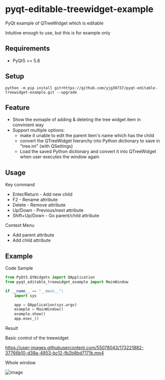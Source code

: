 # pyqt-editable-treewidget-example
PyQt example of QTreeWidget which is editable

Intuitive enough to use, but this is for example only

## Requirements
* PyQt5 >= 5.8

## Setup
`python -m pip install git+https://github.com/yjg30737/pyqt-editable-treewidget-example.git --upgrade`

## Feature
* Show the exmaple of adding & deleting the tree widget item in convinient way
* Support multiple options:
    * make it unable to edit the parent item's name which has the child
    * convert the QTreeWidget hierarchy into Python dictionary to save in "tree.ini" (with QSettings)
    * Load the saved Python dictionary and convert it into QTreeWidget when user executes the window again

## Usage
Key command
* Enter/Return - Add new child
* F2 - Rename attribute
* Delete - Remove attribute
* Up/Down - Previous/next attribute
* Shift+Up/Down - Go parent/child attribute 

Context Menu
* Add parent attribute
* Add child attribute

## Example
Code Sample
```python
from PyQt5.QtWidgets import QApplication
from pyqt_editable_treewidget_example import MainWindow

if __name__ == "__main__":
    import sys

    app = QApplication(sys.argv)
    example = MainWindow()
    example.show()
    app.exec_()
```

Result

Basic control of the treewidget

https://user-images.githubusercontent.com/55078043/173221882-37766b10-d38a-4953-bc12-fb2b8bd7171b.mp4

Whole window

![image](https://user-images.githubusercontent.com/55078043/221781997-35a5040f-9114-4a32-95ec-c63695ac188a.png)

